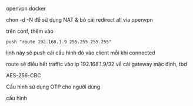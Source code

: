 openvpn docker

chon -d -N để sử dụng NAT & bỏ cái redirect all via openvpn


trên conf, thêm vào

    push "route 192.168.1.9 255.255.255.255"

lịnh này sẽ push cái cấu hình đó vào client mỗi khi connected

route sẽ điều hết traffic vào ip 192.168.1.9/32 về cái gateway mặc định, tbd


AES-256-CBC


Cấu hình sử dụng OTP cho người dùng

cấu hình
